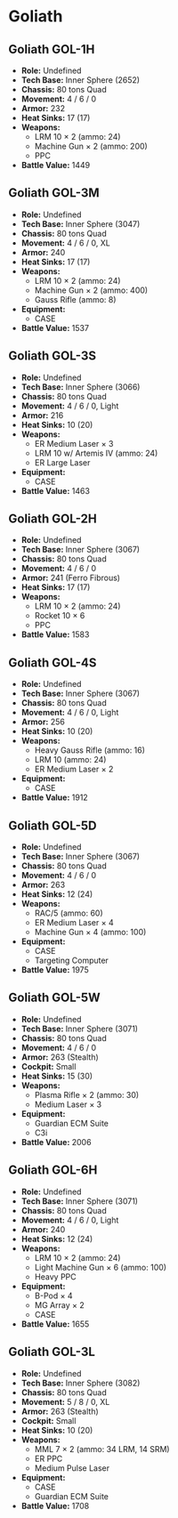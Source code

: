 # Goliath
## Goliath GOL-1H
- **Role:** Undefined
- **Tech Base:** Inner Sphere (2652)
- **Chassis:** 80 tons Quad
- **Movement:** 4 / 6 / 0
- **Armor:** 232
- **Heat Sinks:** 17 (17)
- **Weapons:**
  - LRM 10 × 2 (ammo: 24)
  - Machine Gun × 2 (ammo: 200)
  - PPC
- **Battle Value:** 1449

## Goliath GOL-3M
- **Role:** Undefined
- **Tech Base:** Inner Sphere (3047)
- **Chassis:** 80 tons Quad
- **Movement:** 4 / 6 / 0, XL
- **Armor:** 240
- **Heat Sinks:** 17 (17)
- **Weapons:**
  - LRM 10 × 2 (ammo: 24)
  - Machine Gun × 2 (ammo: 400)
  - Gauss Rifle (ammo: 8)
- **Equipment:**
  - CASE
- **Battle Value:** 1537

## Goliath GOL-3S
- **Role:** Undefined
- **Tech Base:** Inner Sphere (3066)
- **Chassis:** 80 tons Quad
- **Movement:** 4 / 6 / 0, Light
- **Armor:** 216
- **Heat Sinks:** 10 (20)
- **Weapons:**
  - ER Medium Laser × 3
  - LRM 10 w/ Artemis IV (ammo: 24)
  - ER Large Laser
- **Equipment:**
  - CASE
- **Battle Value:** 1463

## Goliath GOL-2H
- **Role:** Undefined
- **Tech Base:** Inner Sphere (3067)
- **Chassis:** 80 tons Quad
- **Movement:** 4 / 6 / 0
- **Armor:** 241 (Ferro Fibrous)
- **Heat Sinks:** 17 (17)
- **Weapons:**
  - LRM 10 × 2 (ammo: 24)
  - Rocket 10 × 6
  - PPC
- **Battle Value:** 1583

## Goliath GOL-4S
- **Role:** Undefined
- **Tech Base:** Inner Sphere (3067)
- **Chassis:** 80 tons Quad
- **Movement:** 4 / 6 / 0, Light
- **Armor:** 256
- **Heat Sinks:** 10 (20)
- **Weapons:**
  - Heavy Gauss Rifle (ammo: 16)
  - LRM 10 (ammo: 24)
  - ER Medium Laser × 2
- **Equipment:**
  - CASE
- **Battle Value:** 1912

## Goliath GOL-5D
- **Role:** Undefined
- **Tech Base:** Inner Sphere (3067)
- **Chassis:** 80 tons Quad
- **Movement:** 4 / 6 / 0
- **Armor:** 263
- **Heat Sinks:** 12 (24)
- **Weapons:**
  - RAC/5 (ammo: 60)
  - ER Medium Laser × 4
  - Machine Gun × 4 (ammo: 100)
- **Equipment:**
  - CASE
  - Targeting Computer
- **Battle Value:** 1975

## Goliath GOL-5W
- **Role:** Undefined
- **Tech Base:** Inner Sphere (3071)
- **Chassis:** 80 tons Quad
- **Movement:** 4 / 6 / 0
- **Armor:** 263 (Stealth)
- **Cockpit:** Small
- **Heat Sinks:** 15 (30)
- **Weapons:**
  - Plasma Rifle × 2 (ammo: 30)
  - Medium Laser × 3
- **Equipment:**
  - Guardian ECM Suite
  - C3i
- **Battle Value:** 2006

## Goliath GOL-6H
- **Role:** Undefined
- **Tech Base:** Inner Sphere (3071)
- **Chassis:** 80 tons Quad
- **Movement:** 4 / 6 / 0, Light
- **Armor:** 240
- **Heat Sinks:** 12 (24)
- **Weapons:**
  - LRM 10 × 2 (ammo: 24)
  - Light Machine Gun × 6 (ammo: 100)
  - Heavy PPC
- **Equipment:**
  - B-Pod × 4
  - MG Array × 2
  - CASE
- **Battle Value:** 1655

## Goliath GOL-3L
- **Role:** Undefined
- **Tech Base:** Inner Sphere (3082)
- **Chassis:** 80 tons Quad
- **Movement:** 5 / 8 / 0, XL
- **Armor:** 263 (Stealth)
- **Cockpit:** Small
- **Heat Sinks:** 10 (20)
- **Weapons:**
  - MML 7 × 2 (ammo: 34 LRM, 14 SRM)
  - ER PPC
  - Medium Pulse Laser
- **Equipment:**
  - CASE
  - Guardian ECM Suite
- **Battle Value:** 1708

